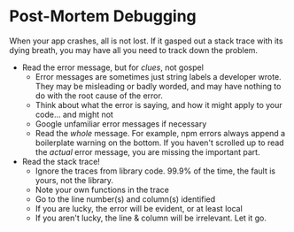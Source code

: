 # Post-Mortem Debugging

When your app crashes, all is not lost. If it gasped out a stack trace with its dying breath, you may have all you need to track down the problem.

* Read the error message, but for *clues*, not gospel
  * Error messages are sometimes just string labels a developer wrote. They may be misleading or badly worded, and may have nothing to do with the root cause of the error.
  * Think about what the error is saying, and how it might apply to your code… and might not
  * Google unfamiliar error messages if necessary
  * Read the *whole* message. For example, npm errors always append a boilerplate warning on the bottom. If you haven't scrolled up to read the *actual* error message, you are missing the important part.
* Read the stack trace!
  * Ignore the traces from library code. 99.9% of the time, the fault is yours, not the library.
  * Note your own functions in the trace
  * Go to the line number(s) and column(s) identified
  * If you are lucky, the error will be evident, or at least local
  * If you aren't lucky, the line & column will be irrelevant. Let it go.
